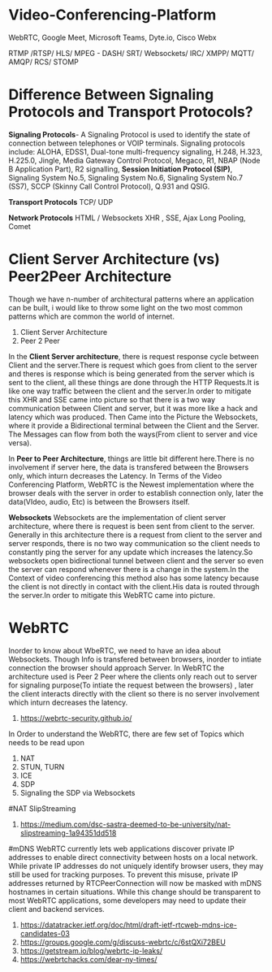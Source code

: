 # Video-Conferencing-Platform
WebRTC, Google Meet, Microsoft Teams, Dyte.io, Cisco Webx

RTMP /RTSP/ HLS/ MPEG - DASH/ SRT/ Websockets/ IRC/ XMPP/ MQTT/ AMQP/ RCS/ STOMP

# Difference Between Signaling Protocols and Transport Protocols?
**Signaling Protocols**-
A Signaling Protocol is used to identify the state of connection between telephones or VOIP terminals. Signaling protocols include: ALOHA, EDSS1, Dual-tone multi-frequency signaling, H.248, H.323, H.225.0, Jingle, Media Gateway Control Protocol, Megaco, R1, NBAP (Node B Application Part), R2 signalling, **Session Initiation Protocol (SIP)**, Signaling System No.5, Signaling System No.6, Signaling System No.7 (SS7), SCCP (Skinny Call Control Protocol), Q.931 and QSIG.

**Transport Protocols**
TCP/ UDP


**Network Protocols**
HTML / Websockets
XHR , SSE, Ajax Long Pooling, Comet

# Client Server Architecture (vs) Peer2Peer Architecture
Though we have n-number of architectural patterns where an application can be built, i would like to throw some light on the two most common patterns which are common the world of internet.
1. Client Server Architecture
2. Peer 2 Peer

In the **Client Server architecture**, there is request response cycle between Client and the server.There is request which goes from client to the server and theres is response which is being generated from the server which is sent to the client, all these things are done through the HTTP Requests.It is like one way traffic between the client and the server.In order to mitigate this XHR and SSE came into picture so that there is a two way communication between Client and server, but it was more like a hack and latency which was produced. Then Came into the Picture the Websockets, where it provide a Bidirectional terminal between the Client and the Server. The Messages can flow from both the ways(From client to server and vice versa).

In **Peer to Peer Architecture**, things are little bit different here.There is no involvement if server here, the data is transfered between the Browsers only, which inturn decreases the Latency. In Terms of the Video Conferencing Platform, WebRTC is the Newest implementation where the browser deals with the server in order to establish connection only, later the data(VIdeo, audio, Etc) is between the Browsers itself.

**Websockets**
Websockets are the implementation of client server architecture, where there is request is been sent from client to the server.
Generally in this architecture there is a request from client to the server and server responds, there is no two way communication so the client needs to constantly ping the server for any update which increases the latency.So websockets open bidirectional tunnel between client and the server so even the server can respond whenever there is a change in the system.In the Context of video conferencing this method also has some latency because the client is not directly in contact with the client.His data is routed through the server.In order to mitigate this WebRTC came into picture.
# WebRTC
Inorder to know about WbeRTC, we need to have an idea about Websockets.
Though Info is transfered between browsers, inorder to intiate connection the browser should approach Server.
In WebRTC the architecture used is Peer 2 Peer where the clients only reach out to server for signaling purpose(To intiate the request between the browsers) , later the client interacts directly with the client so there is no server involvement which inturn decreases the latency.
1. https://webrtc-security.github.io/

In Order to understand the WebRTC, there are few set of Topics which needs to be read upon
1. NAT
2. STUN, TURN
3. ICE
4. SDP
5. Signaling the SDP via Websockets

#NAT SlipStreaming
1. https://medium.com/dsc-sastra-deemed-to-be-university/nat-slipstreaming-1a94351dd518

#mDNS
WebRTC currently lets web applications discover private IP addresses to enable direct connectivity between hosts on a local network. While private IP addresses do not uniquely identify browser users, they may still be used for tracking purposes. To prevent this misuse, private IP addresses returned by RTCPeerConnection will now be masked with mDNS hostnames in certain situations. While this change should be transparent to most WebRTC applications, some developers may need to update their client and backend services. 
1. https://datatracker.ietf.org/doc/html/draft-ietf-rtcweb-mdns-ice-candidates-03
2. https://groups.google.com/g/discuss-webrtc/c/6stQXi72BEU
3. https://getstream.io/blog/webrtc-ip-leaks/
4. https://webrtchacks.com/dear-ny-times/
